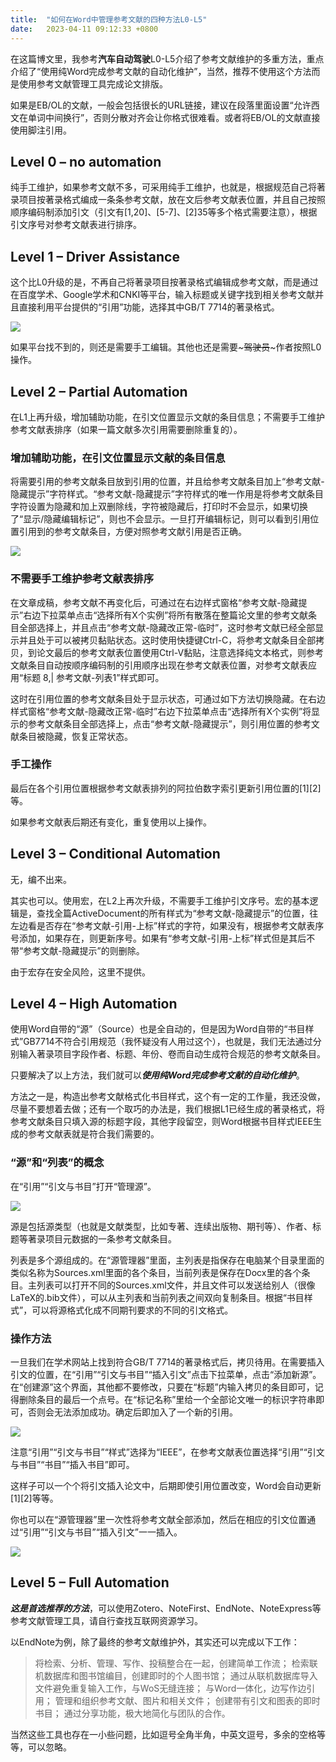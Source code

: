 ```yaml
---
title:  "如何在Word中管理参考文献的四种方法L0-L5"
date:   2023-04-11 09:12:33 +0800
---
```


在这篇博文里，我参考**汽车自动驾驶**L0-L5介绍了参考文献维护的多重方法，重点介绍了“使用纯Word完成参考文献的自动化维护”，当然，推荐不使用这个方法而是使用参考文献管理工具完成论文排版。

如果是EB/OL的文献，一般会包括很长的URL链接，建议在段落里面设置“允许西文在单词中间换行”，否则分散对齐会让你格式很难看。或者将EB/OL的文献直接使用脚注引用。

## Level 0 – no automation

纯手工维护，如果参考文献不多，可采用纯手工维护，也就是，根据规范自己将著录项目按著录格式编成一条条参考文献，放在文后参考文献表位置，并且自己按照顺序编码制添加引文（引文有[1,20]、[5-7]、[2]35等多个格式需要注意），根据引文序号对参考文献表进行排序。

## Level 1 – Driver Assistance

这个比L0升级的是，不再自己将著录项目按著录格式编辑成参考文献，而是通过在百度学术、Google学术和CNKI等平台，输入标题或关键字找到相关参考文献并且直接利用平台提供的“引用”功能，选择其中GB/T 7714的著录格式。

![](/images/2023/references/xueshubaidu.png)

如果平台找不到的，则还是需要手工编辑。其他也还是需要~~~驾驶员~~~作者按照L0操作。

## Level 2 – Partial Automation

在L1上再升级，增加辅助功能，在引文位置显示文献的条目信息；不需要手工维护参考文献表排序（如果一篇文献多次引用需要删除重复的）。

### 增加辅助功能，在引文位置显示文献的条目信息

将需要引用的参考文献条目放到引用的位置，并且给参考文献条目加上“参考文献-隐藏提示”字符样式。“参考文献-隐藏提示”字符样式的唯一作用是将参考文献条目字符设置为隐藏和加上双删除线，字符被隐藏后，打印时不会显示，如果切换了“显示/隐藏编辑标记”，则也不会显示。一旦打开编辑标记，则可以看到引用位置引用到的参考文献条目，方便对照参考文献引用是否正确。

![](/images/2023/references/hiddenitem.png)

### 不需要手工维护参考文献表排序

在文章成稿，参考文献不再变化后，可通过在右边样式窗格“参考文献-隐藏提示”右边下拉菜单点击“选择所有X个实例”将所有散落在整篇论文里的参考文献条目全部选择上，并且点击“参考文献-隐藏改正常-临时”，这时参考文献已经全部显示并且处于可以被拷贝黏贴状态。这时使用快捷键Ctrl-C，将参考文献条目全部拷贝，到论文最后的参考文献表位置使用Ctrl-V黏贴，注意选择纯文本格式，则参考文献条目自动按顺序编码制的引用顺序出现在参考文献表位置，对参考文献表应用“标题 8,\| 参考文献-列表1”样式即可。

这时在引用位置的参考文献条目处于显示状态，可通过如下方法切换隐藏。在右边样式窗格“参考文献-隐藏改正常-临时”右边下拉菜单点击“选择所有X个实例”将显示的参考文献条目全部选择上，点击“参考文献-隐藏提示”，则引用位置的参考文献条目被隐藏，恢复正常状态。

### 手工操作

最后在各个引用位置根据参考文献表排列的阿拉伯数字索引更新引用位置的\[1][2]等。

如果参考文献表后期还有变化，重复使用以上操作。

## Level 3 – Conditional Automation

无，编不出来。

其实也可以。使用宏，在L2上再次升级，不需要手工维护引文序号。宏的基本逻辑是，查找全篇ActiveDocument的所有样式为“参考文献-隐藏提示”的位置，往左边看是否存在“参考文献-引用-上标”样式的字符，如果没有，根据参考文献表序号添加，如果存在，则更新序号。如果有“参考文献-引用-上标”样式但是其后不带“参考文献-隐藏提示”的则删除。

由于宏存在安全风险，这里不提供。

## Level 4 – High Automation

使用Word自带的“源”（Source）也是全自动的，但是因为Word自带的“书目样式”GB7714不符合引用规范（我怀疑没有人用过这个），也就是，我们无法通过分别输入著录项目字段作者、标题、年份、卷而自动生成符合规范的参考文献条目。

只要解决了以上方法，我们就可以***使用纯Word完成参考文献的自动化维护***。

方法之一是，构造出参考文献格式化书目样式，这个有一定的工作量，我还没做，尽量不要想着去做；还有一个取巧的办法是，我们根据L1已经生成的著录格式，将参考文献条目只填入源的标题字段，其他字段留空，则Word根据书目样式IEEE生成的参考文献表就是符合我们需要的。

### “源”和“列表”的概念

在“引用”“引文与书目”打开“管理源”。

![](/images/2023/references/sources.png)

源是包括源类型（也就是文献类型，比如专著、连续出版物、期刊等）、作者、标题等著录项目元数据的一条参考文献条目。

列表是多个源组成的。在“源管理器”里面，主列表是指保存在电脑某个目录里面的类似名称为Sources.xml里面的各个条目，当前列表是保存在Docx里的各个条目。主列表可以打开不同的Sources.xml文件，并且文件可以发送给别人（很像LaTeX的.bib文件），可以从主列表和当前列表之间双向复制条目。根据“书目样式”，可以将源格式化成不同期刊要求的不同的引文格式。

### 操作方法

一旦我们在学术网站上找到符合GB/T 7714的著录格式后，拷贝待用。在需要插入引文的位置，在“引用”“引文与书目”“插入引文”点击下拉菜单，点击“添加新源”。在“创建源”这个界面，其他都不要修改，只要在“标题”内输入拷贝的条目即可，记得删除条目的最后一个点号。在“标记名称”里给一个全部论文唯一的标识字符串即可，否则会无法添加成功。确定后即加入了一个新的引用。

![](/images/2023/references/newsource.png)

注意“引用”“引文与书目”“样式”选择为“IEEE”，在参考文献表位置选择“引用”“引文与书目”“书目”“插入书目”即可。

这样子可以一个个将引文插入论文中，后期即使引用位置改变，Word会自动更新\[1][2]等等。

你也可以在“源管理器”里一次性将参考文献全部添加，然后在相应的引文位置通过“引用”“引文与书目”“插入引文”一一插入。

![](/images/2023/references/insertsource.png)

## Level 5 – Full Automation

***这是首选推荐的方法***，可以使用Zotero、NoteFirst、EndNote、NoteExpress等参考文献管理工具，请自行查找互联网资源学习。

以EndNote为例，除了最终的参考文献维护外，其实还可以完成以下工作：

> 将检索、分析、管理、写作、投稿整合在一起，创建简单工作流；
> 检索联机数据库和图书馆编目，创建即时的个人图书馆；
> 通过从联机数据库导入文件避免重复输入工作，与WoS无缝连接；
> 与Word一体化，边写作边引用；
> 管理和组织参考文献、图片和相关文件；
> 创建带有引文和图表的即时书目；
> 通过分享功能，极大地简化与团队的合作。

当然这些工具也存在一小些问题，比如逗号全角半角，中英文逗号，多余的空格等等，可以忽略。
